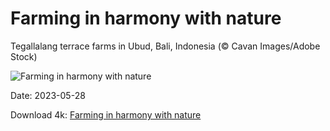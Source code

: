 # Farming in harmony with nature

Tegallalang terrace farms in Ubud, Bali, Indonesia (© Cavan Images/Adobe Stock)

![Farming in harmony with nature](https://bing.com/th?id=OHR.TegallalangTerrace_EN-US4296943902_UHD.jpg&rf=LaDigue_UHD.jpg&pid=hp&w=1024&h=576&rs=1&c=4)

Date: 2023-05-28

Download 4k: [Farming in harmony with nature](https://bing.com/th?id=OHR.TegallalangTerrace_EN-US4296943902_UHD.jpg&rf=LaDigue_UHD.jpg&pid=hp&w=3840&h=2160&rs=1&c=4)

